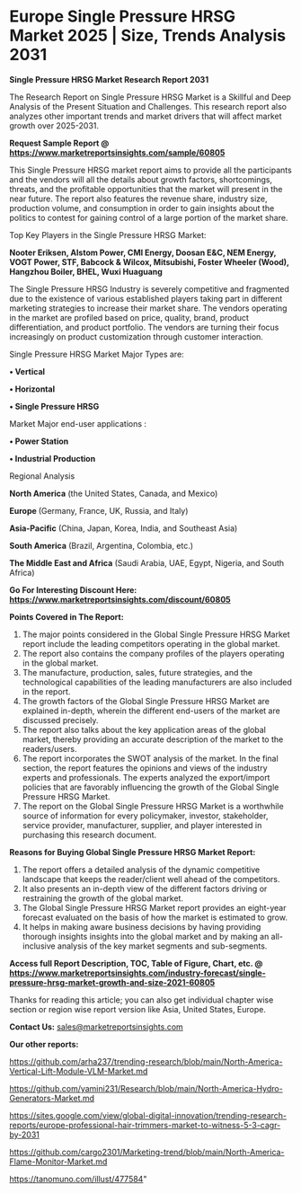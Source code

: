 # Europe Single Pressure HRSG Market 2025 | Size, Trends Analysis 2031

<strong>Single Pressure HRSG Market Research Report 2031</strong>

The Research Report on Single Pressure HRSG Market is a Skillful and Deep Analysis of the Present Situation and Challenges. This research report also analyzes other important trends and market drivers that will affect market growth over 2025-2031.

<strong>Request Sample Report @ <a href=https://www.marketreportsinsights.com/sample/60805>https://www.marketreportsinsights.com/sample/60805</a></strong>

This Single Pressure HRSG market report aims to provide all the participants and the vendors will all the details about growth factors, shortcomings, threats, and the profitable opportunities that the market will present in the near future. The report also features the revenue share, industry size, production volume, and consumption in order to gain insights about the politics to contest for gaining control of a large portion of the market share.

Top Key Players in the Single Pressure HRSG Market:

<strong>Nooter Eriksen, Alstom Power, CMI Energy, Doosan E&C, NEM Energy, VOGT Power, STF, Babcock & Wilcox, Mitsubishi, Foster Wheeler (Wood), Hangzhou Boiler, BHEL, Wuxi Huaguang</strong>

The Single Pressure HRSG Industry is severely competitive and fragmented due to the existence of various established players taking part in different marketing strategies to increase their market share. The vendors operating in the market are profiled based on price, quality, brand, product differentiation, and product portfolio. The vendors are turning their focus increasingly on product customization through customer interaction.

Single Pressure HRSG Market Major Types are:

<strong>• Vertical

• Horizontal

• Single Pressure HRSG</strong>

Market Major end-user applications :

<strong>• Power Station

• Industrial Production</strong>

Regional Analysis

</u><strong><b>North America</b></strong> (the United States, Canada, and Mexico)

<strong><b>Europe </b></strong>(Germany, France, UK, Russia, and Italy)

<strong><b>Asia-Pacific</b></strong> (China, Japan, Korea, India, and Southeast Asia)

<strong><b>South America</b></strong> (Brazil, Argentina, Colombia, etc.)

<strong><b>The Middle East and Africa</b></strong> (Saudi Arabia, UAE, Egypt, Nigeria, and South Africa)

<strong>Go For Interesting Discount Here: <a href=https://www.marketreportsinsights.com/discount/60805>https://www.marketreportsinsights.com/discount/60805</a></strong>

<strong>Points Covered in The Report:</strong>
<ol>
  <li>The major points considered in the Global Single Pressure HRSG Market report include the leading competitors operating in the global market.</li>
  <li>The report also contains the company profiles of the players operating in the global market.</li>
  <li>The manufacture, production, sales, future strategies, and the technological capabilities of the leading manufacturers are also included in the report.</li>
  <li>The growth factors of the Global Single Pressure HRSG Market are explained in-depth, wherein the different end-users of the market are discussed precisely.</li>
  <li>The report also talks about the key application areas of the global market, thereby providing an accurate description of the market to the readers/users.</li>
  <li>The report incorporates the SWOT analysis of the market. In the final section, the report features the opinions and views of the industry experts and professionals. The experts analyzed the export/import policies that are favorably influencing the growth of the Global Single Pressure HRSG Market.</li>
  <li>The report on the Global Single Pressure HRSG Market is a worthwhile source of information for every policymaker, investor, stakeholder, service provider, manufacturer, supplier, and player interested in purchasing this research document.</li>
</ol>
<strong>Reasons for Buying Global Single Pressure HRSG Market Report:</strong>

<ol>
  <li>The report offers a detailed analysis of the dynamic competitive landscape that keeps the reader/client well ahead of the competitors.</li>
  <li>It also presents an in-depth view of the different factors driving or restraining the growth of the global market.</li>
  <li>The Global Single Pressure HRSG Market report provides an eight-year forecast evaluated on the basis of how the market is estimated to grow.</li>
  <li>It helps in making aware business decisions by having providing thorough insights insights into the global market and by making an all-inclusive analysis of the key market segments and sub-segments.</li>
</ol>
<strong>Access full Report Description, TOC, Table of Figure, Chart, etc. @ <a href=https://www.marketreportsinsights.com/industry-forecast/single-pressure-hrsg-market-growth-and-size-2021-60805>https://www.marketreportsinsights.com/industry-forecast/single-pressure-hrsg-market-growth-and-size-2021-60805</a></strong>


Thanks for reading this article; you can also get individual chapter wise section or region wise report version like Asia, United States, Europe.

<strong>Contact Us:</strong>
sales@marketreportsinsights.com

<strong>Our other reports:</strong>

<a href=https://github.com/arha237/trending-research/blob/main/North-America-Vertical-Lift-Module-VLM-Market.md>https://github.com/arha237/trending-research/blob/main/North-America-Vertical-Lift-Module-VLM-Market.md</a>

<a href=https://github.com/yamini231/Research/blob/main/North-America-Hydro-Generators-Market.md>https://github.com/yamini231/Research/blob/main/North-America-Hydro-Generators-Market.md</a>

<a href=https://sites.google.com/view/global-digital-innovation/trending-research-reports/europe-professional-hair-trimmers-market-to-witness-5-3-cagr-by-2031>https://sites.google.com/view/global-digital-innovation/trending-research-reports/europe-professional-hair-trimmers-market-to-witness-5-3-cagr-by-2031</a>

<a href=https://github.com/cargo2301/Marketing-trend/blob/main/North-America-Flame-Monitor-Market.md>https://github.com/cargo2301/Marketing-trend/blob/main/North-America-Flame-Monitor-Market.md</a>

<a href=https://tanomuno.com/illust/477584>https://tanomuno.com/illust/477584</a>"

